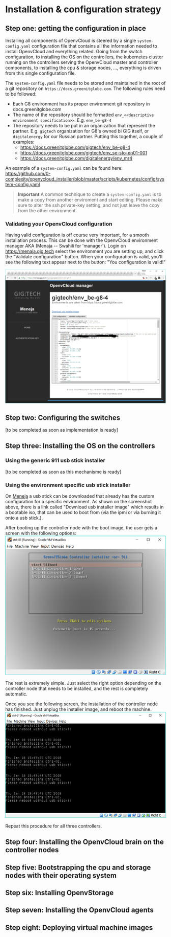 # Installation & configuration strategy

## Step one: getting the configuration in place

Installing all components of OpenvCloud is steered by a single `system-config.yaml` configuration file that contains all the information needed to install OpenvCloud and everything related. Going from the switch configuration, to installing the OS on the controllers, the kubernetes cluster running on the controllers serving the OpenvCloud master and controller components, to installing the cpu & storage nodes, ..., everything is driven from this single configuration file.

The `system-config.yaml` file needs to be stored and maintained in the root of a git repository on `https://docs.greenitglobe.com`. The following rules need to be followed:
- Each G8 environment has its proper environment git repository in docs.greenitglobe.com
- The name of the repository should be formatted `env_<<descriptive environment specification>>`. E.g. `env_be-g8-4`
- The repository needs to be put in an organization that represent the partner. E.g. `gigtech` organization for G8's owned bi GIG itself, or `digitalenergy` for our Russian partner. Putting this together, a couple of examples:
  - https://docs.greenitglobe.com/gigtech/env_be-g8-4
  - https://docs.greenitglobe.com/gigtech/env_se-sto-en01-001
  - https://docs.greenitglobe.com/digitalenergy/env_mr4

An example of a `system-config.yaml` can be found here: https://github.com/0-complexity/openvcloud_installer/blob/master/scripts/kubernetes/config/system-config.yaml

> **Important** A common technique to create a `system-config.yaml` is to make a copy from another enviroment and start editing. Please make sure to alter the ssh.private-key setting, and not just leave the copy from the other environment.

### Validating your OpenvCloud configuration
Having valid configuration is off course very important, for a smooth installation process. This can be done with the OpenvCloud environment manager AKA (Menaja -- Swahili for 'manager'). Login on https://menaja.gig.tech select the environment you are setting up, and click the "Validate configuration" button. When your configuration is valid, you'll see the following text appear next to the button: "You configuration is valid!"

![picture](meneja.png)

## Step two: Configuring the switches
[to be completed as soon as implementation is ready]

## Step three: Installing the OS on the controllers

### Using the generic 911 usb stick installer
[to be completed as soon as this mechanisme is ready]

### Using the environment specific usb stick installer
On [Meneja](https://meneja.gig.tech) a usb stick can be downloaded that already has the custom configuration for a specific environment. As shown on the screenshot above, there is a link called "Download usb installer image" which results in a bootable iso, that can be used to boot from (via the ipmi or via burning it onto a usb stick.).

After booting up the controller node with the boot image, the user gets a screen with the following options:
![boot menu](controller_usb_install.png)

The rest is extremely simple. Just select the right option depending on the controller node that needs to be installed, and the rest is completely automatic.

Once you see the following screen, the installation of the controller node has finished. Just unplug the installer image, and reboot the machine.
![boot menu](controller_usb_install_2.png)

Repeat this procedure for all three controllers.

## Step four: Installing the OpenvCloud brain on the controller nodes

## Step five: Bootstrapping the cpu and storage nodes with their operating system

## Step six: Installing OpenvStorage

## Step seven: Installing the OpenvCloud agents

## Step eight: Deploying virtual machine images
